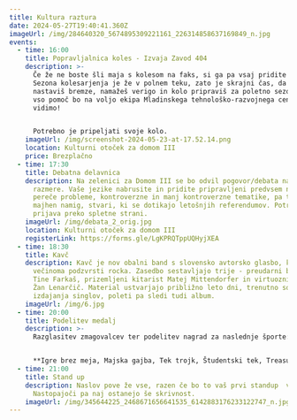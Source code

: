 ```yaml
---
title: Kultura raztura
date: 2024-05-27T19:40:41.360Z
imageUrl: /img/284640320_5674895309221161_226314858637169849_n.jpg
events:
  - time: 16:00
    title: Popravljalnica koles - Izvaja Zavod 404
    description: >-
      Če že ne boste šli maja s kolesom na faks, si ga pa vsaj pridite popravit.
      Sezona kolesarjenja je že v polnem teku, zato je skrajni čas, da si
      nastaviš bremze, namažeš verigo in kolo pripraviš za poletno sezono. Za
      vso pomoč bo na voljo ekipa Mladinskega tehnološko-razvojnega centra. Se
      vidimo!


      Potrebno je pripeljati svoje kolo.
    imageUrl: /img/screenshot-2024-05-23-at-17.52.14.png
    location: Kulturni otoček za domom III
    price: Brezplačno
  - time: 17:30
    title: Debatna delavnica
    description: Na zelenici za Domom III se bo odvil pogovor/debata na današnje
      razmere. Vaše jezike nabrusite in pridite pripravljeni predvsem na sodobne
      pereče probleme, kontroverzne in manj kontroverzne tematike, pa tudi,
      majhen namig, stvari, ki se dotikajo letošnjih referendumov. Potrebna je
      prijava preko spletne strani.
    imageUrl: /img/debata_2_orig.jpg
    location: Kulturni otoček za domom III
    registerLink: https://forms.gle/LgKPRQTppUQHyjXEA
  - time: 18:30
    title: Kavč
    description: Kavč je nov obalni band s slovensko avtorsko glasbo, ki obsega
      večinoma podzvrsti rocka. Zasedbo sestavljajo trije - preudarni basist
      Tine Farkaš, prizemljeni kitarist Matej Mittendorfer in virtuozni bobnar
      Žan Lenarčič. Material ustvarjajo približno leto dni, trenutno so v stanju
      izdajanja singlov, poleti pa sledi tudi album.
    imageUrl: /img/6.jpg
  - time: 20:00
    title: Podelitev medalj
    description: >-
      Razglasitev zmagovalcev ter podelitev nagrad za naslednje športe: 


      **Igre brez meja, Majska gajba, Tek trojk, Študentski tek, Treasure hunt, Old bike race, Med dvema ognjema, Kmečke igre, Ročni nogomet, Šah**
  - time: 21:00
    title: Stand up
    description: Naslov pove že vse, razen če bo to vaš prvi standup  v življenju.
      Nastopajoči pa naj ostanejo še skrivnost.
    imageUrl: /img/345644225_2468671656641535_6142883176233122747_n.jpg
---
```

